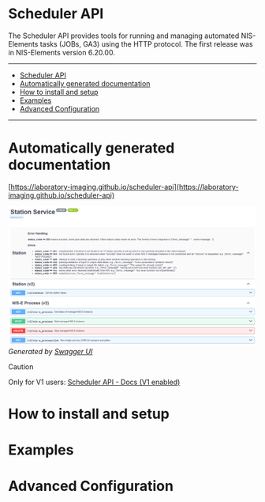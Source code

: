 # Scheduler API
The Scheduler API provides tools for running and managing automated NIS-Elements tasks (JOBs, GA3) using the HTTP protocol. The first release was in NIS-Elements version 6.20.00.

---
- [Scheduler API](#scheduler-api)
- [Automatically generated documentation](#automatically-generated-documentation)
- [How to install and setup](#how-to-install-and-setup)
- [Examples](#examples)
- [Advanced Configuration](#advanced-configuration)
---

# Automatically generated documentation

[https://laboratory-imaging.github.io/scheduler-api](https://laboratory-imaging.github.io/scheduler-api)

![API Docs](img/api.png)
_Generated by [Swagger UI](https://swagger.io/docs/)_

> [!CAUTION]  
> Only for V1 users: [Scheduler API - Docs (V1 enabled)](https://laboratory-imaging.github.io/scheduler-apil?url=openapi_v1enabled.json)

# How to install and setup

# Examples

# Advanced Configuration
